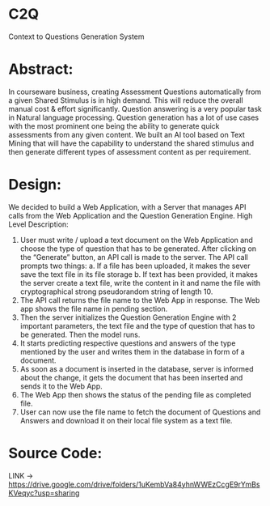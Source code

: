 # C2Q
Context to Questions Generation System


# Abstract:
In courseware business, creating Assessment Questions automatically from a given
Shared Stimulus is in high demand. This will reduce the overall manual cost & effort
significantly. Question answering is a very popular task in Natural language processing.
Question generation has a lot of use cases with the most prominent one being the ability
to generate quick assessments from any given content. We built an AI tool based on Text
Mining that will have the capability to understand the shared stimulus and then generate
different types of assessment content as per requirement.

# Design:
We decided to build a Web Application, with a Server that manages API calls from the
Web Application and the Question Generation Engine.
High Level Description:
1. User must write / upload a text document on the Web Application and choose the
type of question that has to be generated. After clicking on the “Generate” button,
an API call is made to the server. The API call prompts two things:
a. If a file has been uploaded, it makes the sever save the text file in its file
storage
b. If text has been provided, it makes the server create a text file, write the
content in it and name the file with cryptographical strong pseudorandom
string of length 10.
2. The API call returns the file name to the Web App in response. The Web app shows
the file name in pending section.
3. Then the server initializes the Question Generation Engine with 2 important
parameters, the text file and the type of question that has to be generated. Then the
model runs.
4. It starts predicting respective questions and answers of the type mentioned by the
user and writes them in the database in form of a document.
5. As soon as a document is inserted in the database, server is informed about the
change, it gets the document that has been inserted and sends it to the Web App.
6. The Web App then shows the status of the pending file as completed file.
7. User can now use the file name to fetch the document of Questions and Answers and
download it on their local file system as a text file.

# Source Code:
LINK -> https://drive.google.com/drive/folders/1uKembVa84yhnWWEzCcgE9rYmBsKVeqyc?usp=sharing
